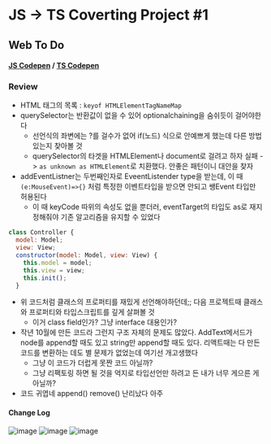 # JS -> TS Coverting Project #1

## Web To Do 
#### [JS Codepen](https://codepen.io/gleamingstar/pen/NWrJGzW?editors=0010)  / [TS Codepen](https://codepen.io/gleamingstar/pen/VwbmVmz)

### Review
- HTML 태그의 목록 : `keyof HTMLElementTagNameMap`
- querySelector는 반환값이 없을 수 있어 optionalchaining을 숨쉬듯이 걸어야한다
  - 선언식의 좌변에는 ?를 걸수가 없어 if(노드) 식으로 안예쁘게 했는데 다른 방법 있는지 찾아볼 것
  - querySelector의 타겟을 HTMLElement나 document로 걸려고 하자 실패 -> `as unknown as HTMLElement`로 치환했다. 안좋은 패턴이니 대안을 찾자
- addEventListner는 두번째인자로 EveentListender type을 받는데, 이 때 `(e:MouseEvent)=>{}` 처럼 특정한 이벤트타입을 받으면 안되고 쌩Event 타입만 허용된다
  - 이 때 keyCode 따위의 속성도 없을 뿐더러, eventTarget의 타입도 as로 재지정해줘야 기존 알고리즘을 유지할 수 있었다
```JavaScript
class Controller {
  model: Model;
  view: View;
  constructor(model: Model, view: View) {
    this.model = model;
    this.view = view;
    this.init();
  }
```
- 위 코드처럼 클래스의 프로퍼티를 재밌게 선언해야하던데;; 다음 프로젝트때 클래스와 프로퍼티와 타입스크립트를 깊게 살펴볼 것
  - 이거 class field인가? 그냥 interface 대용인가? 
- 작년 10월에 만든 코드라 그런지 구조 자체의 문제도 많았다. AddText메서드가 node를 append할 때도 있고 string만 append할 때도 있다. 리액트때는 다 만든 코드를 변환하는 데도 별 문제가 없었는데 여기선 개고생했다
  - 그냥 이 코드가 더럽게 못짠 코드 아닐까?
  - 그냥 리팩토링 하면 될 것을 억지로 타입선언만 하려고 든 내가 너무 게으른 게 아닐까?
- 코드 귀엽네 append() remove() 난리났다 아주

#### Change Log
![image](https://user-images.githubusercontent.com/70461368/125385197-036dd180-e3d5-11eb-8213-7a08a6efd053.png)
![image](https://user-images.githubusercontent.com/70461368/125385234-15e80b00-e3d5-11eb-93c3-599e4cb5e017.png)
![image](https://user-images.githubusercontent.com/70461368/125385295-3021e900-e3d5-11eb-9f14-74e640cf9de8.png)
